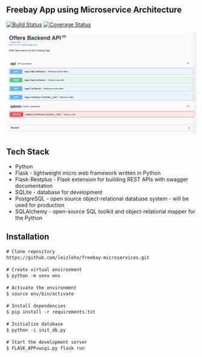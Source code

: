 ## Freebay App using Microservice Architecture

[![Build Status](https://travis-ci.org/leizleho/freebay-microservices.svg)](https://travis-ci.org/leizleho/freebay-microservices)
[![Coverage Status](https://coveralls.io/repos/github/leizleho/freebay-microservices/badge.svg?branch=master)](https://coveralls.io/github/leizleho/freebay-microservices?branch=master)

![](offers_api.png)

## Tech Stack
- Python
- Flask - lightweight micro web framework written in Python
- Flask-Restplus - Flask extension for building REST APIs with swagger documentation
- SQLite - database for development
- PostgreSQL - open source object-relational database system - will be used for production
- SQLAlchemy - open-source SQL toolkit and object-relational mapper for the Python


## Installation
```
# Clone repository
https://github.com/leizleho/freebay-microservices.git

# Create virtual environment
$ python -m venv env

# Activate the environment
$ source env/bin/activate

# Install dependencies
$ pip install -r requirements.txt

# Initialize database
$ python -i init_db.py

# Start the development server
$ FLASK_APP=wsgi.py flask run
```
